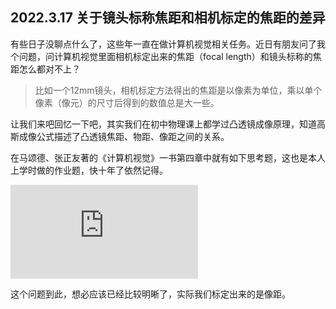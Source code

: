 ## 2022.3.17 关于镜头标称焦距和相机标定的焦距的差异

有些日子没聊点什么了，这些年一直在做计算机视觉相关任务。近日有朋友问了我个问题，问计算机视觉里面相机标定出来的焦距（focal length）和镜头标称的焦距怎么都对不上？ 

> 比如一个12mm镜头，相机标定方法得出的焦距是以像素为单位，乘以单个像素（像元）的尺寸后得到的数值总是大一些。



让我们来吧回忆一下吧，其实我们在初中物理课上都学过凸透镜成像原理，知道高斯成像公式描述了凸透镜焦距、物距、像距之间的关系。

在马颂德、张正友著的《计算机视觉》一书第四章中就有如下思考题，这也是本人上学时做的作业题，快十年了依然记得。

![](https://cdn.cdnjson.com/pic.html?url=tvax3.sinaimg.cn/mw690/7479c6e7ly1i2ll3tfc2gj20i00ilq4b.jpg)

这个问题到此，想必应该已经比较明晰了，实际我们标定出来的是像距。



